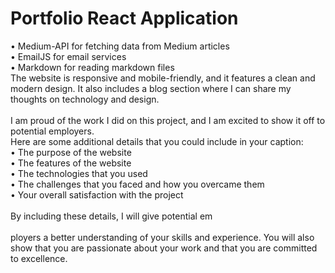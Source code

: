 
<h1 class="center"> Portfolio React Application </h1>

•	Medium-API for fetching data from Medium articles<br>
•	EmailJS for email services<br>
•	Markdown for reading markdown files<br>
The website is responsive and mobile-friendly, and it features a clean and modern design. It also includes a blog section where I can share my thoughts on technology and design.<br><br>
I am proud of the work I did on this project, and I am excited to show it off to potential employers.<br>
Here are some additional details that you could include in your caption:<br>
•	The purpose of the website<br>
•	The features of the website<br>
•	The technologies that you used<br>
•	The challenges that you faced and how you overcame them<br>
•	Your overall satisfaction with the project<br><br>
By including these details, I will give potential em<br><br>ployers a better understanding of your skills and experience. You will also show that you are passionate about your work and that you are committed to excellence.


